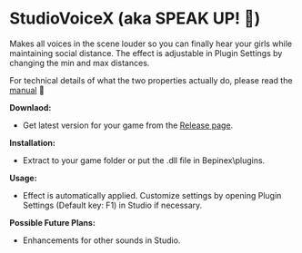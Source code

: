 # StudioVoiceX (aka SPEAK UP! 📢)

Makes all voices in the scene louder so you can finally hear your girls while maintaining social distance.
The effect is adjustable in Plugin Settings by changing the min and max distances.

For technical details of what the two properties actually do, please read the [manual](https://docs.unity3d.com/2018.4/Documentation/Manual/class-AudioSource.html) 📖

**Downlaod:**
 - Get latest version for your game from the [Release page](https://github.com/kkykkykky/StudioVoiceX/releases).

**Installation:**
 - Extract to your game folder or put the .dll file in Bepinex\plugins.

**Usage:**
 - Effect is automatically applied. Customize settings by opening Plugin Settings (Default key: F1) in Studio if necessary.
 
**Possible Future Plans:**
 - Enhancements for other sounds in Studio.

